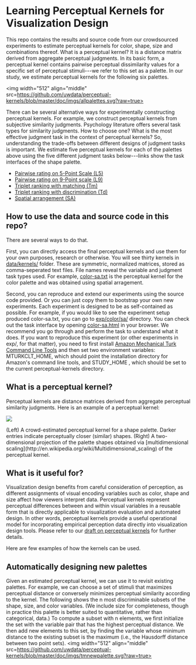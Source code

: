 Learning Perceptual Kernels for</br> Visualization Design
===================================================

This repo contains the results and source code from our crowdsourced experiments to estimate
perceptual kernels for color, shape, size and combinations thereof. What is a perceptual kernel? 
It is a distance matrix derived from aggregate perceptual judgments. In its basic form, a perceptual kernel 
contains pairwise perceptual dissimilarity values for a specific set of perceptual stimuli---we refer 
to this set as a palette. In our study, we estimate perceptual kernels for the following six palettes. 

<img width="512" align="middle" src=https://github.com/uwdata/perceptual-kernels/blob/master/doc/imgs/allpalettes.svg?raw=true>

There can be several alternative ways for experimentally constructing perceptual kernels. 
For example, we construct perceptual kernels from subjective similarity judgments. 
Psychology literature offers several task types for similarity judgments. 
How to choose one? What is the most effective judgment task in the context of perceptual 
kernels? So, understanding the trade-offs between different designs of judgment tasks is important. 
We estimate five perceptual kernels for each of the palettes above using the five different 
judgment tasks below---links show the task interfaces of the shape palette. 
+ [Pairwise rating on 5-Point Scale (L5)](https://rawgit.com/uwdata/perceptual-kernels/master/exp/shape/l5/shape-l5.html)
+ [Pairwise rating on 9-Point scale (L9)](https://rawgit.com/uwdata/perceptual-kernels/master/exp/shape/l9/shape-l9.html)
+ [Triplet ranking with matching (Tm)](https://rawgit.com/uwdata/perceptual-kernels/master/exp/shape/tm/shape-tm.html)
+ [Triplet ranking with discrimination (Td)](https://rawgit.com/uwdata/perceptual-kernels/master/exp/shape/td/shape-td.html)
+ [Spatial arrangement (SA)](https://rawgit.com/uwdata/perceptual-kernels/master/exp/shape/sa/shape-sa.html)


How to use the data and source code in this repo? 
------------------------------------------------
There are several ways to do that. 

First, you can  directly access the final perceptual kernels and use them for your own purposes, 
research or otherwise. You will see thirty kernels in [data/kernels/](https://github.com/uwdata/perceptual-kernels/tree/master/data/kernels) folder. These are symmetric, normalized matrices, stored as comma-seperated text files. File names reveal the variable and judgment task types used. For example, [color-sa.txt](https://github.com/uwdata/perceptual-kernels/tree/master/data/kernels/color-sa.txt) is the perceptual kernel for the color palette and was obtained using  spatial arragement. 

Second, you can reproduce and extend our experiments using the source code provided. 
Or you can just copy them to bootstrap your own new experiments. Each experiment is designed to 
be as self-contained as possible. For example, if you would like to see the experiment 
setup produced color-sa.txt, you can go to [exp/color/sa/](https://github.com/uwdata/perceptual-kernels/tree/master/exp/color/sa) directory. You can check 
out the task interface  by opening  [color-sa.html](https://github.com/uwdata/perceptual-kernels/tree/master/exp/color/sa/color-sa.html) in your browser. We recommend 
you go through and perform the task to understand what it does. 
If you want to reproduce this experiment (or other experiments in exp/, for that matter), you need to 
first install  [Amazon Mechanical Turk Command Line Tools](https://aws.amazon.com/developertools/Amazon-Mechanical-Turk/694) and then set two environment variables: MTURKCLT_HOME, which should point the installation directory for Amazon's command line tools,  and STUDY_HOME , which should be set to the current perceptual-kernels directory. 


What is a perceptual kernel?
----------------------------
Perceptual kernels are distance matrices derived from aggregate perceptual similarity judgments. 
Here is an example of a perceptual kernel:

![](https://github.com/uwdata/perceptual-kernels/blob/master/doc/imgs/tmshape.png?raw=true)
<p>(Left) A crowd-estimated perceptual kernel for a shape palette. Darker entries indicate 
perceptually closer (similar) shapes. (Right) A two-dimensional projection of the palette 
shapes obtained via [multidimensional scaling](http://en.wikipedia.org/wiki/Multidimensional_scaling) of the perceptual kernel. 

What is it useful for? 
----------------------
Visualization design benefits from careful consideration of perception,
as different assignments of visual encoding variables such as color, shape and size
affect how viewers interpret data. Perceptual kernels represent perceptual differences between and
within visual variables in a reusable form that is directly applicable to
visualization evaluation and automated design. In other words, perceptual kernels 
provide a useful operational model for incorporating empirical perception data directly 
into visualization design tools.  Please refer to our [draft on perceptual kernels](https://rawgit.com/uwdata/perceptual-kernels/master/doc/perceptual-kernels.pdf) 
for further details. 

Here are few examples of how the kernels can be used. 

Automatically designing new palettes
------------------------------------ 
Given an estimated perceptual kernel, we can use it to revisit existing palettes. 
For example, we can choose a set of stimuli that maximizes perceptual distance or 
conversely minimizes perceptual similarity according to the kernel.
The following shows the n most discriminable subsets of the shape, size, and color variables. 
(We include size for completeness,  though in practice this palette is better suited to quantitative, 
rather than categorical, data.)  To compute a subset with n elements, we first initialize the set with 
the variable pair that  has the highest perceptual distance. We then add new elements to this set, by finding the variable 
whose minimum distance to the existing subset is the maximum (i.e., the Hausdorff distance between two point sets).
<img width="512" align="middle" src=https://github.com/uwdata/perceptual-kernels/blob/master/doc/imgs/tmnewpalette.svg?raw=true>

